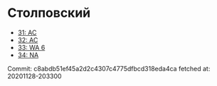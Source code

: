 # Столповский
- [31: AC](31.md)
- [32: AC](32.md)
- [33: WA 6](33.md)
- [34: NA](34.md)

Commit: c8abdb51ef45a2d2c4307c4775dfbcd318eda4ca
 fetched at: 20201128-203300
